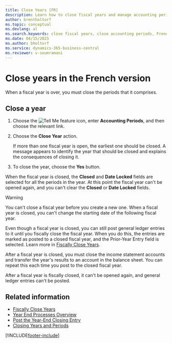 ```yaml
---
title: Close Years [FR]
description: Learn how to close fiscal years and manage accounting periods in the French version of Business Central.
author: brentholtorf
ms.topic: conceptual
ms.devlang: al
ms.search.keywords: close fiscal years, close accounting periods, French version
ms.date: 04/15/2025
ms.author: bholtorf
ms.service: dynamics-365-business-central
ms.reviewer: v-soumramani
---
```


# Close years in the French version

When a fiscal year is over, you must close the periods that it comprises.  

## Close a year  

1. Choose the ![Tell Me feature](../../media/ui-search/search_small.png "Tell me what you want to do") icon, enter **Accounting Periods**, and then choose the relevant link.  
1. Choose the **Close Year** action.  

    If more than one fiscal year is open, the earliest one should be closed. A message appears to identify the year that should be closed and explains the consequences of closing it.  

1. To close the year, choose the **Yes** button.  

When the fiscal year is closed, the **Closed** and **Date Locked** fields are selected for all the periods in the year. At this point the fiscal year can't be opened again, and you can't clear the **Closed** or **Date Locked** fields.  

> [!WARNING]  
> You can't close a fiscal year before you create a new one. When a fiscal year is closed, you can't change the starting date of the following fiscal year.  

Even though a fiscal year is closed, you can still post general ledger entries to it until you fiscally close the fiscal year. When you do this, the entries are marked as posted to a closed fiscal year, and the Prior-Year Entry field is selected. Learn more in [Fiscally Close Years](how-to-fiscally-close-years.md).  

After a fiscal year is closed, you must close the income statement accounts and transfer the year's results to an account in the balance sheet. You can repeat this each time you post to the closed fiscal year.  

After a fiscal year is fiscally closed, it can't be opened again, and general ledger entries can't be posted.  

## Related information

- [Fiscally Close Years](how-to-fiscally-close-years.md)
- [Year End Processes Overview](year-end-processes-overview.md)
- [Post the Year-End Closing Entry](how-to-post-the-year-end-closing-entry.md)
- [Closing Years and Periods](../../year-close-years-periods.md)

[!INCLUDE[footer-include](../../includes/footer-banner.md)]
